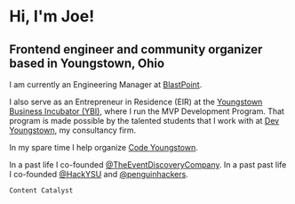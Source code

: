 # Hi, I'm Joe!

## Frontend engineer and community organizer based in Youngstown, Ohio

I am currently an Engineering Manager at [BlastPoint](https://blastpoint.com/).

I also serve as an Entrepreneur in Residence (EIR) at the [Youngstown Business Incubator (YBI)](https://ybi.org/), where I run the MVP Development Program. That program is made possible by the talented students that I work with at [Dev Youngstown](https://www.youngstown.dev/), my consultancy firm.

In my spare time I help organize [Code Youngstown](https://codeyoungstown.com/).

In a past life I co-founded [@TheEventDiscoveryCompany](https://github.com/TheEventDiscoveryCompany). In a past past life I co-founded [@HackYSU](https://github.com/HackYSU) and [@penguinhackers](https://github.com/penguinhackers).

`Content Catalyst`
